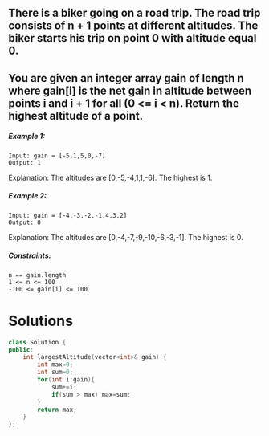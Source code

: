 ## There is a biker going on a road trip. The road trip consists of n + 1 points at different altitudes. The biker starts his trip on point 0 with altitude equal 0.

## You are given an integer array gain of length n where gain[i] is the net gain in altitude between points i​​​​​​ and i + 1 for all (0 <= i < n). Return the highest altitude of a point.

 

##### Example 1:
```
Input: gain = [-5,1,5,0,-7]
Output: 1
```
Explanation: The altitudes are [0,-5,-4,1,1,-6]. The highest is 1.

##### Example 2:
```
Input: gain = [-4,-3,-2,-1,4,3,2]
Output: 0
```
Explanation: The altitudes are [0,-4,-7,-9,-10,-6,-3,-1]. The highest is 0.

 

##### Constraints:

    n == gain.length
    1 <= n <= 100
    -100 <= gain[i] <= 100

# Solutions

```cpp
class Solution {
public:
    int largestAltitude(vector<int>& gain) {
        int max=0;
        int sum=0;
        for(int i:gain){
            sum+=i;
            if(sum > max) max=sum;
        }
        return max;
    }
};

```